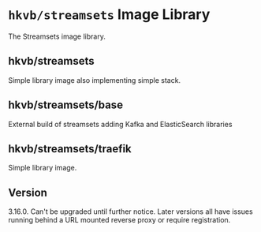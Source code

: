 # `hkvb/streamsets` Image Library

The Streamsets image library.

## hkvb/streamsets

Simple library image also implementing simple stack.

## hkvb/streamsets/base

External build of streamsets adding Kafka and ElasticSearch libraries

## hkvb/streamsets/traefik

Simple library image.

## Version

3.16.0.
Can't be upgraded until further notice.
Later versions all have issues running behind a URL mounted reverse proxy or require registration.
